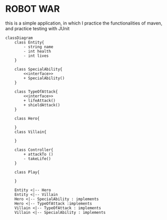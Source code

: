 # ROBOT WAR 

this is a simple application, in which I practice the functionalities of maven, and practice testing with JUnit


```mermaid
classDiagram
    class Entity{
        - string name
        - int health
        - int lives
    }
        
    class SpecialAbility{
        <<interface>>
        + SpecialAbility()
    }
    
    class TypeOfAttack{
        <<interface>>
        + lifeAttack()
        + shieldAttack()
    }
    
    class Hero{
        
    }
    class Villain{
        
    }
    
    class Controller{
        + attackTo ()
        - takeLife()
    } 
    
    class Play{
        
    } 
    
    Entity <|-- Hero  
    Entity <|-- Villain
    Hero <|-- SpecialAbility : implements 
    Hero <|-- TypeOfAttack :implements
    Villain <|-- TypeOfAttack : implements 
    Villain <|-- SpecialAbility : implements


```